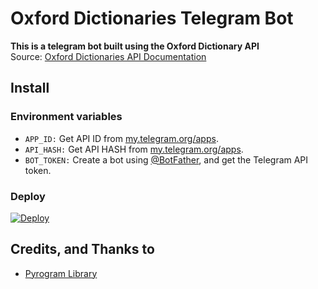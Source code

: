 # Oxford Dictionaries Telegram Bot

**This is a telegram bot built using the Oxford Dictionary API** <br>Source: <a href="https://developer.oxforddictionaries.com/documentation"> Oxford Dictionaries API Documentation</a>

## Install 

### Environment variables

* `APP_ID:` Get API ID from [my.telegram.org/apps](https://my.telegram.org/apps). 
* `API_HASH:` Get API HASH from [my.telegram.org/apps](https://my.telegram.org/apps). 
* `BOT_TOKEN:` Create a bot using [@BotFather](https://t.me/botfather), and get the Telegram API token.

### Deploy

[![Deploy](https://www.herokucdn.com/deploy/button.svg)](https://heroku.com/deploy)

## Credits, and Thanks to
* [Pyrogram Library](https://github.com/pyrogram/pyrogram)

